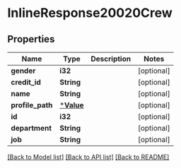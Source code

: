 # InlineResponse20020Crew

## Properties

Name | Type | Description | Notes
------------ | ------------- | ------------- | -------------
**gender** | **i32** |  | [optional] 
**credit_id** | **String** |  | [optional] 
**name** | **String** |  | [optional] 
**profile_path** | [***Value**](.md) |  | [optional] 
**id** | **i32** |  | [optional] 
**department** | **String** |  | [optional] 
**job** | **String** |  | [optional] 

[[Back to Model list]](../README.md#documentation-for-models) [[Back to API list]](../README.md#documentation-for-api-endpoints) [[Back to README]](../README.md)


